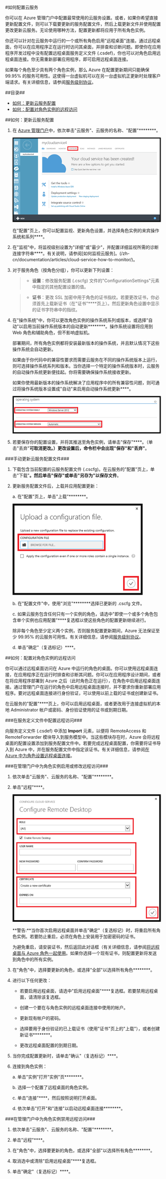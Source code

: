 <properties linkid="manage-services-how-to-configure-a-cloud-service" urlDisplayName="How to configure" pageTitle="如何配置云服务 - Azure" metaKeywords="Configuring cloud services" description="了解如何在 Azure 中配置云服务。了解如何更新云服务配置以及配置对角色实例的远程访问。" metaCanonical="" services="cloud-services" documentationCenter="" title="How to Configure Cloud Services" authors="davidmu" solutions="" manager="" editor="" />
<tags ms.service="cloud-services"
    ms.date=""
    wacn.date=""
    />




#<a id="configurecloudservice"></a>如何配置云服务

你可以在 Azure 管理门户中配置最常使用的云服务设置。或者，如果你希望直接更新配置文件，则可以下载要更新的服务配置文件，然后上载更新文件并使用配置更改更新云服务。无论使用哪种方法，配置更新都将应用于所有角色实例。

你还可以针对在云服务中运行的一个或所有角色启用"远程桌面"连接。通过远程桌面，你可以在应用程序正在运行时访问其桌面，并排查和诊断问题。即使你在应用程序开发过程中没有配置远程桌面服务定义文件 (.csdef)，你也可以对角色启用远程桌面连接。你无需重新部署应用程序，即可启用远程桌面连接。

如果每个角色至少具有两个角色实例，那么 Azure 在配置更新期间只能确保 99.95% 的服务可用性。这使得一台虚拟机可以在另一台虚拟机正更新时处理客户端请求。有关详细信息，请参阅[服务级别协议](/support/legal/sla/)。

##目录##

* [如何：更新云服务配置](#update)
* [如何：配置对角色实例的远程访问](#remoteaccess)


##<a id="update"></a>如何：更新云服务配置</h2>

1. 在 [Azure 管理门户](http://manage.windowsazure.cn/)中，依次单击"云服务"、云服务的名称、"配置"********。

	![Configuration Page](./media/cloud-services-how-to-configure/CloudServices_ConfigurePage1.png)
	
	在"配置"页上，你可以配置监视、更新角色设置，并选择角色实例的来宾操作系统和系列****。 

2. 在"监视"中，将监视级别设置为"详细"或"最少"，并配置详细监视所需的诊断连接字符串****。有关说明，请参阅[如何监视云服务]。(/zh-cn/documentation/articles/cloud-service-how-to-monitor/)。


3. 对于服务角色（按角色分组），你可以更新下列设置：

	>- **设置**：修改服务配置 (.cscfg) 文件的"ConfigurationSettings"元素中指定的其他配置设置的值。
	
	>- **证书**：更改 SSL 加密中用于角色的证书指纹。若要更改证书，你必须首先上载新证书（在"证书"****页上）。然后更新角色设置中显示的证书字符串中的指纹。

4. 在"操作系统"中，你可以更改角色实例的操作系统系列或版本，或选择"自动"以启用当前操作系统版本的自动更新********。操作系统设置将应用到 Web 角色和辅助角色，但不影响虚拟机。

	部署期间，所有角色实例都将安装最新版本的操作系统，并且默认情况下这些操作系统会自动更新。 

	如果由于你代码中的兼容性要求而需要云服务在不同的操作系统版本上运行，则可选择操作系统系列和版本。当你选择一个特定的操作系统版本时，云服务的自动操作系统更新便挂起。你将需要确保操作系统接收更新。

	如果你使用最新版本的操作系统解决了应用程序中的所有兼容性问题，则可通过将操作系统版本设置成"自动"来启用自动操作系统更新****。 

	![OS Settings](./media/cloud-services-how-to-configure/CloudServices_ConfigurePage_OSSettings.png)

5. 若要保存你的配置设置，并将其推送至角色实例，请单击"保存"****。（单击"丢弃"****可取消更改。）**更改设置后，命令栏中会出现"保存"和"丢弃"******。

###手动更新云服务配置文件###

1. 下载包含当前配置的云服务配置文件 (.cscfg)。在云服务的"配置"页上，单击"下载"********。然后单击"保存"或单击"另存为"以保存文件********。

2. 更新服务配置文件后，上载并应用配置更新：

	a. 在"配置"页上，单击"上载"********。

	![Upload Configuration](./media/cloud-services-how-to-configure/CloudServices_UploadConfigFile.png)

	b. 在"配置文件"中，使用"浏览"********选择已更新的 .cscfg 文件。

	c. 如果云服务包含任何只有一个实例的角色，请选中"即使一个或多个角色包含单个实例也应用配置"****复选框以使这些角色的配置更新继续进行。

	除非每个角色至少定义两个实例，否则服务配置更新期间，Azure 无法保证至少 99.95% 的云服务可用性。有关详细信息，请参阅[服务级别协议](/support/legal/sla/)。

	d. 单击"确定"（复选标记）****。 


##<a id="remoteaccess"></a>如何：配置对角色实例的远程访问</h2>

你可以通过远程桌面访问在 Azure 中运行的角色的桌面。你可以使用远程桌面连接，在应用程序正在运行时排查和诊断其问题。你可以在应用程序设计期间，或者在将应用程序部署到 Azure 之后（此时角色正在运行），在角色中启用远程桌面连接。通过管理门户在运行的角色中启用远程桌面连接时，并不要求你重新部署应用程序。要对远程桌面连接进行身份验证，可以使用以前上载的证书或创建新证书。

在云服务的"配置"****页上，你可以启用远程桌面，或者更改用于连接虚拟机的本地 Administrator 帐户或密码、身份验证使用的证书或到期日期。

###在服务定义文件中配置远程访问###

向服务定义文件 (.csdef) 中添加 **Import** 元素，以便将 RemoteAccess 和 RemoteForwarder 模块导入到服务模型中。当这些模块存在时，Azure 会将远程桌面的配置设置添加到服务配置文件中。若要完成远程桌面配置，你需要将证书导入到 Azure 中，并在服务配置文件中指定该证书。有关详细信息，请参阅[在 Azure 中为角色设置远程桌面连接][]。

###在管理门户中为角色实例启用或修改远程访问###

1. 依次单击"云服务"、云服务的名称、"配置"********。

2. 单击"远程"****。

	![Cloud services remote](./media/cloud-services-how-to-configure/CloudServices_Remote.png)

	**警告:**当你首次启用远程桌面并单击"确定"（复选标记）时，将重启所有角色实例。若要防止重启，必须在角色上安装用于加密密码的证书。

	为避免重启，请安装证书，然后返回此对话框（有关详细信息，请参阅[将远程桌面与 Azure 角色一起使用][]。如果你选择一个现有证书，则配置更新将发送到角色中的所有实例。

3. 在"角色"中，选择要更新的角色，或选择"全部"以选择所有角色********。

4. 进行以下任何更改：

	- 若要启用远程桌面，请选中"启用远程桌面"****复选框。若要禁用远程桌面，请清除该复选框。

	- 创建一个要在与角色实例的远程桌面连接中使用的帐户。

	- 更新现有帐户的密码。

	- 选择要用于身份验证的已上载证书（使用"证书"页上的"上载"），或者创建新证书********。 

	- 更改远程桌面配置的到期日期。

5. 当你完成配置更新时，请单击"确认"（复选标记）****。

6. 连接到角色实例：

	a. 单击"实例"打开"实例"页********。

	b. 选择一个配置了远程桌面的角色实例。

	c. 单击"连接"****，然后按照说明打开桌面。 

	d. 依次单击"打开"和"连接"以启动远程桌面连接********。

###在管理门户中为角色实例禁用远程访问###

1. 依次单击"云服务"、云服务的名称、"配置"********。

2. 单击"远程"****。

3. 在"角色"中，选择要更新的角色，或选择"全部"以选择所有角色********。

4. 取消选中或清除"启用远程桌面"****复选框。

5. 单击"确定"（复选标记）****。

[在 Azure 中为角色设置远程桌面连接]: http://msdn.microsoft.com/zh-cn/library/windowsazure/hh124107.aspx

[将远程桌面与 Azure 角色一起使用]: http://msdn.microsoft.com/zh-cn/library/windowsazure/gg443832.aspx
			
<!--HONumber=39-->
